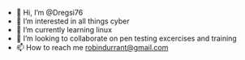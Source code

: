 - 👋 Hi, I’m @Dregsi76
- 👀 I’m interested in all things cyber
- 🌱 I’m currently learning linux
- 💞️ I’m looking to collaborate on pen testing excercises and training
- 📫 How to reach me robindurrant@gmail.com

<!---
Dregsi76/Dregsi76 is a ✨ special ✨ repository because its `README.md` (this file) appears on your GitHub profile.
You can click the Preview link to take a look at your changes.
--->
